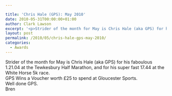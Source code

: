 ```yaml
---

title: 'Chris Hale (GPS): May 2010'
date: 2010-05-31T00:00:00+01:00
author: Clark Lawson
excerpt: '<p>Strider of the month for May is Chris Hale (aka GPS) for his faboulous 1.21.04 at the Tewkesbury Half Marathon, and for his super fast 17.44 at the White Horse 5k race.GPS Wins a Voucher worth £25 to spend at Gloucester Sports.Well done GPS.Bren</p>'
layout: post
permalink: /2010/05/chris-hale-gps-may-2010/
categories:
  - Awards
---
```

</p> 

Strider of the month for May is Chris Hale (aka GPS) for his faboulous 1.21.04 at the Tewkesbury Half Marathon, and for his super fast 17.44 at the White Horse 5k race.  
GPS Wins a Voucher worth £25 to spend at Gloucester Sports.  
Well done GPS.  
Bren